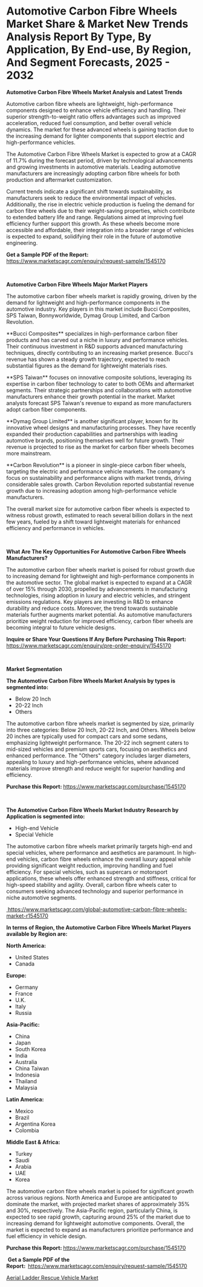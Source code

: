 <p><h1>Automotive Carbon Fibre Wheels Market Share & Market New Trends Analysis Report By Type, By Application, By End-use, By Region, And Segment Forecasts, 2025 - 2032</h1></p><p><strong>Automotive Carbon Fibre Wheels Market Analysis and Latest Trends</strong></p>
<p><p>Automotive carbon fibre wheels are lightweight, high-performance components designed to enhance vehicle efficiency and handling. Their superior strength-to-weight ratio offers advantages such as improved acceleration, reduced fuel consumption, and better overall vehicle dynamics. The market for these advanced wheels is gaining traction due to the increasing demand for lighter components that support electric and high-performance vehicles. </p><p>The Automotive Carbon Fibre Wheels Market is expected to grow at a CAGR of 11.7% during the forecast period, driven by technological advancements and growing investments in automotive materials. Leading automotive manufacturers are increasingly adopting carbon fibre wheels for both production and aftermarket customization. </p><p>Current trends indicate a significant shift towards sustainability, as manufacturers seek to reduce the environmental impact of vehicles. Additionally, the rise in electric vehicle production is fueling the demand for carbon fibre wheels due to their weight-saving properties, which contribute to extended battery life and range. Regulations aimed at improving fuel efficiency further support this growth. As these wheels become more accessible and affordable, their integration into a broader range of vehicles is expected to expand, solidifying their role in the future of automotive engineering.</p></p>
<p><strong>Get a Sample PDF of the Report:&nbsp;</strong> <a href="https://www.marketscagr.com/enquiry/request-sample/1545170?utm_campaign=2990&utm_medium=2&utm_source=Github&utm_content=ia&utm_term=30032025&utm_id=automotive-carbon-fibre-wheels">https://www.marketscagr.com/enquiry/request-sample/1545170</a></p>
<p>&nbsp;</p>
<p><strong>Automotive Carbon Fibre Wheels Major Market Players</strong></p>
<p><p>The automotive carbon fiber wheels market is rapidly growing, driven by the demand for lightweight and high-performance components in the automotive industry. Key players in this market include Bucci Composites, SPS Taiwan, Bonnyworldwide, Dymag Group Limited, and Carbon Revolution.</p><p>**Bucci Composites** specializes in high-performance carbon fiber products and has carved out a niche in luxury and performance vehicles. Their continuous investment in R&D supports advanced manufacturing techniques, directly contributing to an increasing market presence. Bucci's revenue has shown a steady growth trajectory, expected to reach substantial figures as the demand for lightweight materials rises.</p><p>**SPS Taiwan** focuses on innovative composite solutions, leveraging its expertise in carbon fiber technology to cater to both OEMs and aftermarket segments. Their strategic partnerships and collaborations with automotive manufacturers enhance their growth potential in the market. Market analysts forecast SPS Taiwan's revenue to expand as more manufacturers adopt carbon fiber components.</p><p>**Dymag Group Limited** is another significant player, known for its innovative wheel designs and manufacturing processes. They have recently expanded their production capabilities and partnerships with leading automotive brands, positioning themselves well for future growth. Their revenue is projected to rise as the market for carbon fiber wheels becomes more mainstream.</p><p>**Carbon Revolution** is a pioneer in single-piece carbon fiber wheels, targeting the electric and performance vehicle markets. The company's focus on sustainability and performance aligns with market trends, driving considerable sales growth. Carbon Revolution reported substantial revenue growth due to increasing adoption among high-performance vehicle manufacturers.</p><p>The overall market size for automotive carbon fiber wheels is expected to witness robust growth, estimated to reach several billion dollars in the next few years, fueled by a shift toward lightweight materials for enhanced efficiency and performance in vehicles.</p></p>
<p>&nbsp;</p>
<p><strong>What Are The Key Opportunities For Automotive Carbon Fibre Wheels Manufacturers?</strong></p>
<p><p>The automotive carbon fiber wheels market is poised for robust growth due to increasing demand for lightweight and high-performance components in the automotive sector. The global market is expected to expand at a CAGR of over 15% through 2030, propelled by advancements in manufacturing technologies, rising adoption in luxury and electric vehicles, and stringent emissions regulations. Key players are investing in R&D to enhance durability and reduce costs. Moreover, the trend towards sustainable materials further augments market potential. As automotive manufacturers prioritize weight reduction for improved efficiency, carbon fiber wheels are becoming integral to future vehicle designs.</p></p>
<p><strong>Inquire or Share Your Questions If Any Before Purchasing This Report:</strong> <a href="https://www.marketscagr.com/enquiry/pre-order-enquiry/1545170?utm_campaign=2990&utm_medium=2&utm_source=Github&utm_content=ia&utm_term=30032025&utm_id=automotive-carbon-fibre-wheels">https://www.marketscagr.com/enquiry/pre-order-enquiry/1545170</a></p>
<p>&nbsp;</p>
<p><strong>Market Segmentation</strong></p>
<p><strong>The Automotive Carbon Fibre Wheels Market Analysis by types is segmented into:</strong></p>
<p><ul><li>Below 20 Inch</li><li>20-22 Inch</li><li>Others</li></ul></p>
<p><p>The automotive carbon fibre wheels market is segmented by size, primarily into three categories: Below 20 Inch, 20-22 Inch, and Others. Wheels below 20 inches are typically used for compact cars and some sedans, emphasizing lightweight performance. The 20-22 inch segment caters to mid-sized vehicles and premium sports cars, focusing on aesthetics and enhanced performance. The "Others" category includes larger diameters, appealing to luxury and high-performance vehicles, where advanced materials improve strength and reduce weight for superior handling and efficiency.</p></p>
<p><strong>Purchase this Report:&nbsp;</strong><a href="https://www.marketscagr.com/purchase/1545170?utm_campaign=2990&utm_medium=2&utm_source=Github&utm_content=ia&utm_term=30032025&utm_id=automotive-carbon-fibre-wheels">https://www.marketscagr.com/purchase/1545170</a></p>
<p>&nbsp;</p>
<p><strong>The Automotive Carbon Fibre Wheels Market Industry Research by Application is segmented into:</strong></p>
<p><ul><li>High-end Vehicle</li><li>Special Vehicle</li></ul></p>
<p><p>The automotive carbon fibre wheels market primarily targets high-end and special vehicles, where performance and aesthetics are paramount. In high-end vehicles, carbon fibre wheels enhance the overall luxury appeal while providing significant weight reduction, improving handling and fuel efficiency. For special vehicles, such as supercars or motorsport applications, these wheels offer enhanced strength and stiffness, critical for high-speed stability and agility. Overall, carbon fibre wheels cater to consumers seeking advanced technology and superior performance in niche automotive segments.</p></p>
<p><a href="https://www.marketscagr.com/global-automotive-carbon-fibre-wheels-market-r1545170?utm_campaign=2990&utm_medium=2&utm_source=Github&utm_content=ia&utm_term=30032025&utm_id=automotive-carbon-fibre-wheels">&nbsp;https://www.marketscagr.com/global-automotive-carbon-fibre-wheels-market-r1545170</a></p>
<p><strong>In terms of Region, the Automotive Carbon Fibre Wheels Market Players available by Region are:</strong></p>
<p>
    <p> <strong> North America: </strong>
        <ul>
            <li>United States</li>
            <li>Canada</li>
        </ul>
        </p> 
    <p> <strong> Europe: </strong>
        <ul>
            <li>Germany</li>
            <li>France</li>
            <li>U.K.</li>
            <li>Italy</li>
            <li>Russia</li>
        </ul>
        </p> 
    <p> <strong> Asia-Pacific: </strong>
        <ul>
            <li>China</li>
            <li>Japan</li>
            <li>South Korea</li>
            <li>India</li>
            <li>Australia</li>
            <li>China Taiwan</li>
            <li>Indonesia</li>
            <li>Thailand</li>
            <li>Malaysia</li>
        </ul>
        </p> 
    <p> <strong> Latin America: </strong>
        <ul>
            <li>Mexico</li>
            <li>Brazil</li>
            <li>Argentina Korea</li>
            <li>Colombia</li>
        </ul>
        </p> 
    <p> <strong> Middle East & Africa: </strong>
        <ul>
            <li>Turkey</li>
            <li>Saudi</li>
            <li>Arabia</li>
            <li>UAE</li>
            <li>Korea</li>
        </ul>
    </p>
    </p>
<p><p>The automotive carbon fibre wheels market is poised for significant growth across various regions. North America and Europe are anticipated to dominate the market, with projected market shares of approximately 35% and 30%, respectively. The Asia-Pacific region, particularly China, is expected to see rapid growth, capturing around 25% of the market due to increasing demand for lightweight automotive components. Overall, the market is expected to expand as manufacturers prioritize performance and fuel efficiency in vehicle design.</p></p>
<p><strong>Purchase this Report: </strong><a href="https://www.marketscagr.com/purchase/1545170?utm_campaign=2990&utm_medium=2&utm_source=Github&utm_content=ia&utm_term=30032025&utm_id=automotive-carbon-fibre-wheels">https://www.marketscagr.com/purchase/1545170</a></p>
<p>&nbsp;<strong>Get a Sample PDF of the Report:&nbsp;&nbsp;</strong><a href="https://www.marketscagr.com/enquiry/request-sample/1545170?utm_campaign=2990&utm_medium=2&utm_source=Github&utm_content=ia&utm_term=30032025&utm_id=automotive-carbon-fibre-wheels">https://www.marketscagr.com/enquiry/request-sample/1545170</a></p>
<p><strong></strong></p>
<p><p><a href="https://github.com/micbotam/Market-Research-Report-List-1/blob/main/aerial-ladder-rescue-vehicle-market.md?utm_campaign=2990&utm_medium=2&utm_source=Github&utm_content=ia&utm_term=30032025&utm_id=automotive-carbon-fibre-wheels">Aerial Ladder Rescue Vehicle Market</a></p></p>